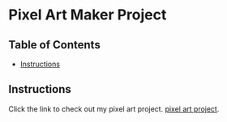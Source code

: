 # Pixel Art Maker Project

## Table of Contents

* [Instructions](#instructions)

## Instructions

Click the link to check out my pixel art project. [pixel art project](https://kt2187.github.io/pixel-art-maker).

